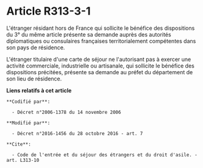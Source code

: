 # Article R313-3-1

L'étranger résidant hors de France qui sollicite le bénéfice des dispositions du 3° du même article présente sa demande
auprès des autorités diplomatiques ou consulaires françaises territorialement compétentes dans son pays de résidence. 

L'étranger titulaire d'une carte de séjour ne l'autorisant pas à exercer une activité commerciale, industrielle ou
artisanale, qui sollicite le bénéfice des dispositions précitées, présente sa demande au préfet du département de son lieu de
résidence.

**Liens relatifs à cet article**

	**Codifié par**:

	  - Décret n°2006-1378 du 14 novembre 2006

	**Modifié par**:

	  - Décret n°2016-1456 du 28 octobre 2016 - art. 7

	**Cite**:

	  - Code de l'entrée et du séjour des étrangers et du droit d'asile. - art. L313-10
